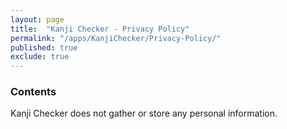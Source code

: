 ```yaml
---
layout: page
title:  "Kanji Checker - Privacy Policy"
permalink: "/apps/KanjiChecker/Privacy-Policy/"
published: true
exclude: true
---
```


### Contents

Kanji Checker does not gather or store any personal information.
